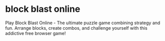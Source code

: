 # block blast online

Play Block Blast Online - The ultimate puzzle game combining strategy and fun. Arrange blocks, create combos, and challenge yourself with this addictive free browser game!
